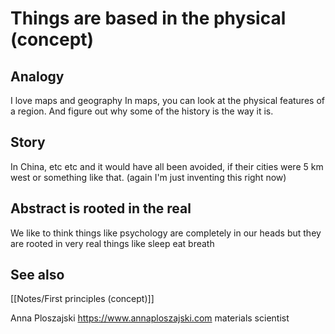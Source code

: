 # Things are based in the physical (concept)

## Analogy

I love maps and geography
In maps, you can look at the physical features of a region.
And figure out why some of the history is the way it is.

## Story
In China, etc etc
and it would have all been avoided, if their cities were 5 km west
or something like that.
(again I'm just inventing this right now)

## Abstract is rooted in the real
We like to think things like psychology are completely in our heads
but they are rooted in very real things
like sleep
eat 
breath

## See also
[[Notes/First principles (concept)]]

Anna Ploszajski
https://www.annaploszajski.com
materials scientist